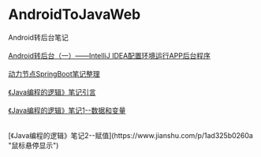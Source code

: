 # AndroidToJavaWeb
Android转后台笔记
<br>
<br>
[Android转后台（一）——IntelliJ IDEA配置环境运行APP后台程序](https://blog.csdn.net/dt235201314/article/details/78850036 "鼠标悬停显示")
<br>
<br>
[动力节点SpringBoot笔记整理](https://blog.csdn.net/DT235201314/article/details/89980994 "鼠标悬停显示")
<br>
<br>
[《Java编程的逻辑》笔记引言](https://www.jianshu.com/p/0421920c4956 "鼠标悬停显示")
<br>
<br>
[《Java编程的逻辑》笔记1--数据和变量](https://www.jianshu.com/p/5438be4dec30 "鼠标悬停显示")
<br>

<br>
[《Java编程的逻辑》笔记2--赋值](https://www.jianshu.com/p/1ad325b0260a "鼠标悬停显示")
<br>
